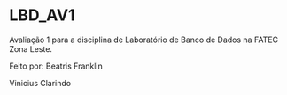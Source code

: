 # LBD_AV1
 
Avaliação 1 para a disciplina de Laboratório de Banco de Dados na FATEC Zona Leste.

Feito por: 
Beatris Franklin

Vinicius Clarindo
